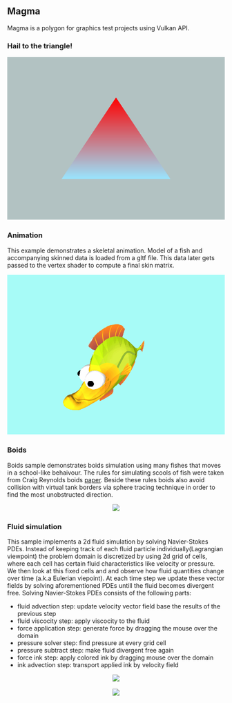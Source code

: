 ## Magma
Magma is a polygon for graphics test projects using Vulkan API.

### Hail to the triangle!
<p align="center">
  <img src="/images/tri.png" />
</p>

### Animation
This example demonstrates a skeletal animation. Model of a fish and accompanying
skinned data is loaded from a gltf file. This data later gets passed to the vertex
shader to compute a final skin matrix.
<p align="center">
  <img src="/images/fish.gif" />
</p>

### Boids
Boids sample demonstrates boids simulation using many fishes that moves in a school-like behaivour. 
The rules for simulating scools of fish were taken from Craig Reynolds boids [paper](https://cs.stanford.edu/people/eroberts/courses/soco/projects/2008-09/modeling-natural-systems/boids.html).
Beside these rules boids also avoid collision with virtual tank borders via sphere tracing technique in order to find the most unobstructed direction.
<p align="center">
  <img src="/images/boidsComp.gif" />
</p>

### Fluid simulation
This sample implements a 2d fluid simulation by solving Navier-Stokes PDEs.
Instead of keeping track of each fluid particle individually(Lagrangian viewpoint) the problem domain is discretized by using 2d grid of cells, where each cell has certain fluid characteristics like velocity or pressure. We then look at this fixed cells  and and observe how fluid quantities change over time (a.k.a Eulerian viepoint).
At each time step we update these vector fields by solving aforementioned PDEs untill the fluid becomes divergent free.
Solving Navier-Stokes PDEs consists of the following parts:
  * fluid advection step: update velocity vector field base the results of the previous step  
  * fluid viscocity step: apply viscocity to the fluid
  * force application step: generate force by dragging the mouse over the domain
  * pressure solver step: find pressure at every grid cell
  * pressure subtract step: make fluid divergent free again
  * force ink step: apply colored ink by dragging mouse over the domain
  * ink advection step: transport applied ink by velocity field
<p align="center">
  <img src="/images/girl.gif" />
</p>
<p align="center">
  <img src="/images/ink.gif" />
</p>

